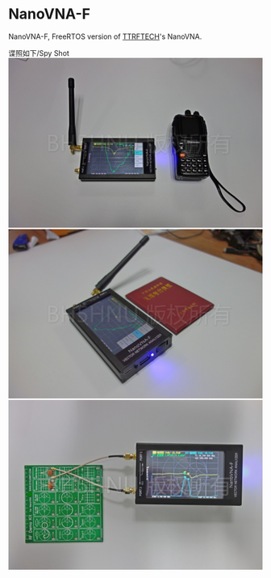 # NanoVNA-F
NanoVNA-F, FreeRTOS version of [TTRFTECH](https://github.com/ttrftech)'s NanoVNA.

谍照如下/Spy Shot
![Spy Shot 1](/Img/NanoVNA-F_样品谍照1.JPG)
![Spy Shot 2](/Img/NanoVNA-F_样品谍照2.JPG)
![Spy Shot 3](/Img/NanoVNA-F_样品谍照3.JPG)
